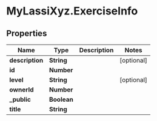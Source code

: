 # MyLassiXyz.ExerciseInfo

## Properties

Name | Type | Description | Notes
------------ | ------------- | ------------- | -------------
**description** | **String** |  | [optional] 
**id** | **Number** |  | 
**level** | **String** |  | [optional] 
**ownerId** | **Number** |  | 
**_public** | **Boolean** |  | 
**title** | **String** |  | 


